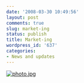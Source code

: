 ```yaml
---
date: '2008-03-30 10:49:56'
layout: post
comments: true
slug: market-ing
status: publish
title: Market-ing
wordpress_id: '637'
categories:
- News and updates
---
```


[![photo.jpg](http://fnord.phfactor.net/wp-photos/thumb.20080330-104956-1.jpg)](http://fnord.phfactor.net/wp-photos/20080330-104956-1.jpg)




 
